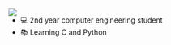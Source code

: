 <img align="left" src="https://raw.githubusercontent.com/msikma/pokesprite/master/pokemon-gen7x/shiny/gastly.png">

- 💻 2nd year computer engineering student
- 📚 Learning C and Python


